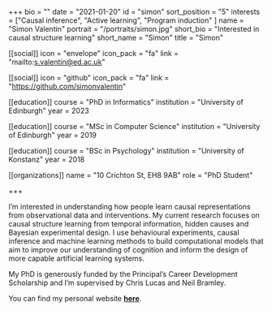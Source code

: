 +++
bio = ""
date = "2021-01-20"
id = "simon"
sort_position = "5"
interests = ["Causal inference", "Active learning", "Program induction" ]
name = "Simon Valentin"
portrait = "/portraits/simon.jpg"
short_bio = "Interested in causal structure learning"
short_name = "Simon"
title = "Simon"

[[social]]
    icon = "envelope"
    icon_pack = "fa"
    link = "mailto:s.valentin@ed.ac.uk"

[[social]]
    icon = "github"
    icon_pack = "fa"
    link = "https://github.com/simonvalentin"

[[education]]
    course = "PhD in Informatics"
    institution = "University of Edinburgh"
    year = 2023

[[education]]
    course = "MSc in Computer Science"
    institution = "University of Edinburgh"
    year = 2019

[[education]]
    course = "BSc in Psychology"
    institution = "University of Konstanz"
    year = 2018

[[organizations]]
    name = "10 Crichton St, EH8 9AB"
    role = "PhD Student"

+++

<!-- You can write $\LaTeX$ and *Markdown* here. -->

I’m interested in understanding how people learn causal representations from observational data and interventions. My current research focuses on causal structure learning from temporal information, hidden causes and Bayesian experimental design. I use behavioural experiments, causal inference and machine learning methods to build computational models that aim to improve our understanding of cognition and inform the design of more capable artificial learning systems.

My PhD is generously funded by the Principal’s Career Development Scholarship and I’m supervised by Chris Lucas and Neil Bramley.

You can find my personal website [**here**](https://simonvalentin.github.io).
